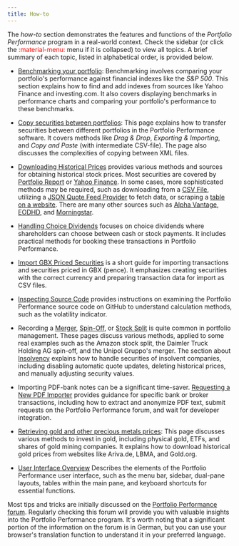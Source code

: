 ```yaml
---
title: How-to
---
```

The *how-to* section demonstrates the features and functions of the *Portfolio Performance* program in a real-world context. Check the sidebar (or click the <span style="color:red">:material-menu:</span> menu if it is collapsed) to view all topics. A brief summary of each topic, listed in alphabetical order, is provided below.

- [Benchmarking your portfolio](./benchmarking.md): Benchmarking involves comparing your portfolio's performance against financial indexes like the *S&P 500*. This section explains how to find and add indexes from sources like Yahoo Finance and investing.com. It also covers displaying benchmarks in performance charts and comparing your portfolio's performance to these benchmarks.

- [Copy securities between portfolios](./copy-securities.md): This page explains how to transfer securities between different portfolios in the Portfolio Performance software. It covers methods like *Drag & Drop*, *Exporting & Importing*, and *Copy and Paste* (with intermediate CSV-file). The page also discusses the complexities of copying between XML files.

- [Downloading Historical Prices](./downloading-historical-prices/index.md) provides various methods and sources for obtaining historical stock prices. Most securities are covered by [Portfolio Report](downloading-historical-prices/portfolioreport.md) or [Yahoo Finance](downloading-historical-prices/yahoo-finance.md). In some cases, more sophisticated methods may be required, such as downloading from a [CSV File](downloading-historical-prices/csv-file.md), utilizing a [JSON Quote Feed Provider](downloading-historical-prices/json.md) to fetch data, or scraping a [table on a website](downloading-historical-prices/table-website.md). There are many other sources such as  [Alpha Vantage](downloading-historical-prices/alpha-vantage.md), [EODHD](downloading-historical-prices/eodhd.md), and [Morningstar](downloading-historical-prices/morningstar.md).

- [Handling Choice Dividends](handling-choice-dividend.md) focuses on choice dividends where shareholders can choose between cash or stock payments. It includes practical methods for booking these transactions in Portfolio Performance.

- [Import GBX Priced Securities](import-gbx.md) is a short guide for importing transactions and securities priced in GBX (pence). It emphasizes creating securities with the correct currency and preparing transaction data for import as CSV files.

- [Inspecting Source Code](inspect-source-code.md) provides instructions on examining the Portfolio Performance source code on GitHub to understand calculation methods, such as the volatility indicator.

- Recording a [Merger](recording-merger.md), [Spin-Off](recording-spin-off.md), or [Stock Split](recording-stock-split.md) is quite common in portfolio management. These pages discuss various methods, applied to some real examples such as the Amazon stock split, the Daimler Truck Holding AG spin-off, and the Unipol Gruppo's merger. The section about [Insolvency](insolvency.md) explains how to handle securities of insolvent companies, including disabling automatic quote updates, deleting historical prices, and manually adjusting security values.

- Importing PDF-bank notes can be a significant time-saver. [Requesting a New PDF Importer](requesting-new-importer.md) provides guidance for specific bank or broker transactions, including how to extract and anonymize PDF text, submit requests on the Portfolio Performance forum, and wait for developer integration.

- [Retrieving gold and other precious metals prices](./gold-prices.md): This page discusses various methods to invest in gold, including physical gold, ETFs, and shares of gold mining companies. It explains how to download historical gold prices from websites like Ariva.de, LBMA, and Gold.org.

- [User Interface Overview](user-interface.md)
Describes the elements of the Portfolio Performance user interface, such as the menu bar, sidebar, dual-pane layouts, tables within the main pane, and keyboard shortcuts for essential functions.

Most tips and tricks are initially discussed on the [Portfolio Performance forum](https://forum.portfolio-performance.info). Regularly checking this forum will provide you with valuable insights into the Portfolio Performance program. It's worth noting that a significant portion of the information on the forum is in German, but you can use your browser's translation function to understand it in your preferred language.


